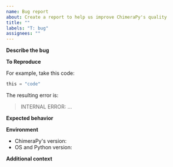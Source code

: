```yaml
---
name: Bug report
about: Create a report to help us improve ChimeraPy's quality
title: ""
labels: "T: bug"
assignees: ""
---
```


**Describe the bug**

<!-- A clear and concise description of what the bug is. -->

**To Reproduce**

<!--
Minimal steps to reproduce the behavior with source code
-->

For example, take this code:

```python
this = "code"
```

The resulting error is:

> INTERNAL ERROR: ...

**Expected behavior**

<!-- A clear and concise description of what you expected to happen. -->

**Environment**

<!-- Please complete the following information: -->

- ChimeraPy's version: <!-- e.g. [main] -->
- OS and Python version: <!-- e.g. [Linux/Python 3.7.4rc1] -->

**Additional context**

<!-- Add any other context about the problem here. -->
